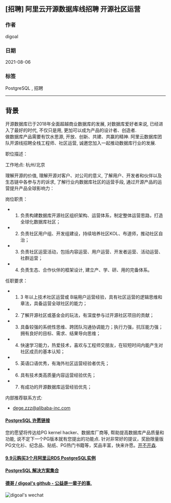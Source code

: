 ## [招聘] 阿里云开源数据库线招聘 开源社区运营    
    
### 作者    
digoal    
    
### 日期    
2021-08-06    
    
### 标签    
PostgreSQL , 招聘     
    
----    
    
## 背景    
开源数据库已于2018年全面超越商业数据库的发展, 对数据库爱好者来说, 已经进入了最好的时代, 不仅只是用, 更加可以成为产品的设计者、创造者.      
做数据库产品需要有饮水思源, 开放、创新、共建、共赢的精神. 阿里云数据库团队开源线招聘全栈工程师、社区运营, 诚邀您加入一起推动数据库行业的发展.    
    
职位描述：      
  
工作地点: 杭州/北京  
    
理解开源的价值, 理解开源对客户、对公司的意义, 了解用户、开发者和伙伴以及生态链中各参与方的诉求, 了解行业内数据库社区的运营手段, 通过开源产品的运营提升产品全球影响力：  
  
岗位职责：   
- 1. 负责构建数据库开源社区组织架构、运营体系，制定整体运营思路，打造全球化数据库社区； 
- 2. 负责社区用户组、开发组建设，持续培养社区KOL、布道师，推动社区自治；
- 3. 负责社区运营活动，包括内容运营、用户运营、开发者运营、活动运营、社群运营；  
- 4. 负责生态、合作伙伴的框架设计, 建立产、学、研、用的完备体系。 							
  
任职要求：   
- 1. 3 年以上技术社区运营或 B端用户运营经验，具有社区运营的逻辑思维和章法，具备运营全球社区的能力； 
- 2. 了解开源社区或基金会的玩法，有深度参与过开源社区项目的贡献；  
- 3. 具备较强的系统性思维、跨团队沟通协调能力；执行力强，抗压能力强；拥有良好的目标、需求、结果导向思维； 
- 4. 快速学习能力，热爱技术，喜欢与工程师交朋友，在较短时间内能产生对社区成员的基本认知；  
- 5. 英语口语优秀，有海外社区运营经验者优先；  
- 6. 具有技术类高质量内容运营经验优先；  
- 7. 有成功的开源数据库运营经验优先；  		
    
内部推荐联系方式:    
- dege.zzz@alibaba-inc.com    
    
    
  
#### [PostgreSQL 许愿链接](https://github.com/digoal/blog/issues/76 "269ac3d1c492e938c0191101c7238216")
您的愿望将传达给PG kernel hacker、数据库厂商等, 帮助提高数据库产品质量和功能, 说不定下一个PG版本就有您提出的功能点. 针对非常好的提议，奖励限量版PG文化衫、纪念品、贴纸、PG热门书籍等，奖品丰富，快来许愿。[开不开森](https://github.com/digoal/blog/issues/76 "269ac3d1c492e938c0191101c7238216").  
  
  
#### [9.9元购买3个月阿里云RDS PostgreSQL实例](https://www.aliyun.com/database/postgresqlactivity "57258f76c37864c6e6d23383d05714ea")
  
  
#### [PostgreSQL 解决方案集合](https://yq.aliyun.com/topic/118 "40cff096e9ed7122c512b35d8561d9c8")
  
  
#### [德哥 / digoal's github - 公益是一辈子的事.](https://github.com/digoal/blog/blob/master/README.md "22709685feb7cab07d30f30387f0a9ae")
  
  
![digoal's wechat](../pic/digoal_weixin.jpg "f7ad92eeba24523fd47a6e1a0e691b59")
  
